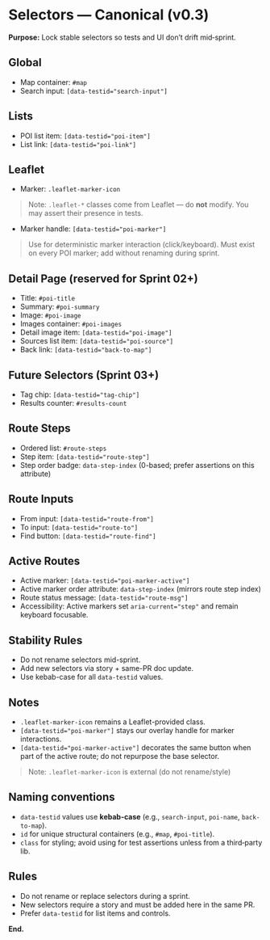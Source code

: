 # Selectors — Canonical (v0.3)

**Purpose:** Lock stable selectors so tests and UI don’t drift mid‑sprint.

## Global
- Map container: `#map`
- Search input: `[data-testid="search-input"]`

## Lists
- POI list item: `[data-testid="poi-item"]`
- List link: `[data-testid="poi-link"]`

## Leaflet
- Marker: `.leaflet-marker-icon`
> Note: `.leaflet-*` classes come from Leaflet — do **not** modify. You may assert their presence in tests.
- Marker handle: `[data-testid="poi-marker"]`
> Use for deterministic marker interaction (click/keyboard). Must exist on every POI marker; add without renaming during sprint.

## Detail Page (reserved for Sprint 02+)
- Title: `#poi-title`
- Summary: `#poi-summary`
- Image: `#poi-image`
- Images container: `#poi-images`
- Detail image item: `[data-testid="poi-image"]`
- Sources list item: `[data-testid="poi-source"]`
- Back link: `[data-testid="back-to-map"]`

## Future Selectors (Sprint 03+)
- Tag chip: `[data-testid="tag-chip"]`
- Results counter: `#results-count`

## Route Steps
- Ordered list: `#route-steps`
- Step item: `[data-testid="route-step"]`
- Step order badge: `data-step-index` (0-based; prefer assertions on this attribute)

## Route Inputs
- From input: `[data-testid="route-from"]`
- To input: `[data-testid="route-to"]`
- Find button: `[data-testid="route-find"]`

## Active Routes
- Active marker: `[data-testid="poi-marker-active"]`
- Active marker order attribute: `data-step-index` (mirrors route step index)
- Route status message: `[data-testid="route-msg"]`
- Accessibility: Active markers set `aria-current="step"` and remain keyboard focusable.

## Stability Rules
- Do not rename selectors mid-sprint.
- Add new selectors via story + same-PR doc update.
- Use kebab-case for all `data-testid` values.

## Notes
- `.leaflet-marker-icon` remains a Leaflet-provided class.
- `[data-testid="poi-marker"]` stays our overlay handle for marker interactions.
- `[data-testid="poi-marker-active"]` decorates the same button when part of the active route; do not repurpose the base selector.

> Note: `.leaflet-marker-icon` is external (do not rename/style)

## Naming conventions
- `data-testid` values use **kebab-case** (e.g., `search-input`, `poi-name`, `back-to-map`).
- `id` for unique structural containers (e.g., `#map`, `#poi-title`).
- `class` for styling; avoid using for test assertions unless from a third‑party lib.

## Rules
- Do not rename or replace selectors during a sprint.  
- New selectors require a story and must be added here in the same PR.  
- Prefer `data-testid` for list items and controls.

**End.**
